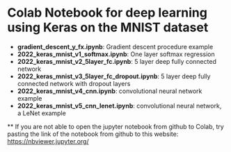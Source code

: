 # Colab Notebook for deep learning using Keras on the MNIST dataset

* **gradient_descent_y_fx.ipynb**: Gradient descent procedure example
* **2022_keras_mnist_v1_softmax.ipynb**: One layer softmax regression
* **2022_keras_mnist_v2_5layer_fc.ipynb**: 5 layer deep fully connected network
* **2022_keras_mnist_v3_5layer_fc_dropout.ipynb**: 5 layer deep fully connected network with dropout layers
* **2022_keras_mnist_v4_cnn.ipynb**: convolutional neural network example
* **2022_keras_mnist_v5_cnn_lenet.ipynb**: convolutional neural network, a LeNet example

** If you are not able to open the jupyter notebook from github to Colab, try pasting the link of the notebook from github to this website:
https://nbviewer.jupyter.org/
